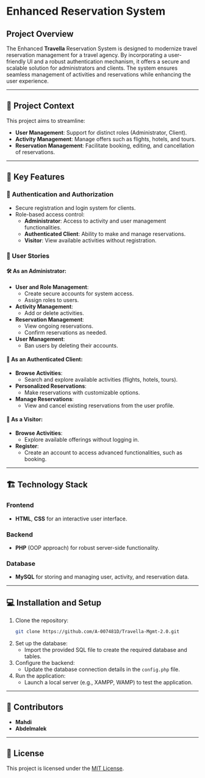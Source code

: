 # Enhanced Reservation System

## Project Overview

The Enhanced **Travella** Reservation System is designed to modernize travel reservation management for a travel agency. By incorporating a user-friendly UI and a robust authentication mechanism, it offers a secure and scalable solution for administrators and clients. The system ensures seamless management of activities and reservations while enhancing the user experience.

---

## 🎯 Project Context

This project aims to streamline:

- **User Management**: Support for distinct roles (Administrator, Client).
- **Activity Management**: Manage offers such as flights, hotels, and tours.
- **Reservation Management**: Facilitate booking, editing, and cancellation of reservations.

---

## 🚀 Key Features

### 🔐 Authentication and Authorization
- Secure registration and login system for clients.
- Role-based access control:
  - **Administrator**: Access to activity and user management functionalities.
  - **Authenticated Client**: Ability to make and manage reservations.
  - **Visitor**: View available activities without registration.

### 👤 User Stories

#### 🛠️ As an Administrator:
- **User and Role Management**:
  - Create secure accounts for system access.
  - Assign roles to users.
- **Activity Management**:
  - Add or delete activities.
- **Reservation Management**:
  - View ongoing reservations.
  - Confirm reservations as needed.
- **User Management**:
  - Ban users by deleting their accounts.

#### 👥 As an Authenticated Client:
- **Browse Activities**:
  - Search and explore available activities (flights, hotels, tours).
- **Personalized Reservations**:
  - Make reservations with customizable options.
- **Manage Reservations**:
  - View and cancel existing reservations from the user profile.

#### 👀 As a Visitor:
- **Browse Activities**:
  - Explore available offerings without logging in.
- **Register**:
  - Create an account to access advanced functionalities, such as booking.

---

## 🏗️ Technology Stack

### Frontend
- **HTML**, **CSS** for an interactive user interface.

### Backend
- **PHP** (OOP approach) for robust server-side functionality.

### Database
- **MySQL** for storing and managing user, activity, and reservation data.

---

## 💻 Installation and Setup

1. Clone the repository:
   ```bash
   git clone https://github.com/A-007481D/Travella-Mgmt-2.0.git
   ```
2. Set up the database:
   - Import the provided SQL file to create the required database and tables.
3. Configure the backend:
   - Update the database connection details in the `config.php` file.
4. Run the application:
   - Launch a local server (e.g., XAMPP, WAMP) to test the application.

---

## 🤝 Contributors

- **Mahdi**
- **Abdelmalek**

---

## 📜 License

This project is licensed under the [MIT License](LICENSE).

